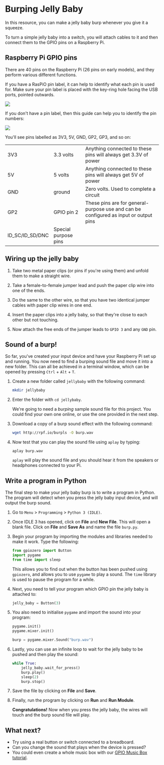 # Burping Jelly Baby

In this resource, you can make a jelly baby burp whenever you give it a squeeze.

To turn a simple jelly baby into a switch, you will attach cables to it and then connect them to the GPIO pins on a Raspberry Pi.

## Raspberry Pi GPIO pins

There are 40 pins on the Raspberry Pi (26 pins on early models), and they perform various different functions.

If you have a RasPiO pin label, it can help to identify what each pin is used for. Make sure your pin label is placed with the key-ring hole facing the USB ports, pointed outwards.

![](images/raspio-ports.jpg)

If you don't have a pin label, then this guide can help you to identify the pin numbers:

![](images/pinout.png)

You'll see pins labelled as 3V3, 5V, GND, GP2, GP3, and so on:

|   |   |   |
|---|---|---|
| 3V3 | 3.3 volts | Anything connected to these pins will always get 3.3V of power |
| 5V | 5 volts | Anything connected to these pins will always get 5V of power |
| GND | ground | Zero volts. Used to complete a circuit |
| GP2 | GPIO pin 2 | These pins are for general-purpose use and can be configured as input or output pins |
| ID_SC/ID_SD/DNC | Special purpose pins ||

## Wiring up the jelly baby

1. Take two metal paper clips (or pins if you're using them) and unfold them to make a straight wire.

1. Take a female-to-female jumper lead and push the paper clip wire into one of the ends.

1. Do the same to the other wire, so that you have two identical jumper cables with paper clip wires in one end.

1. Insert the paper clips into a jelly baby, so that they're close to each other but not touching.

1. Now attach the free ends of the jumper leads to `GPIO 3` and any `GND` pin.

## Sound of a burp!

So far, you've created your input device and have your Raspberry Pi set up and running. You now need to find a burping sound file and move it into a new folder. This can all be achieved in a terminal window, which can be opened by pressing `Ctrl` + `Alt` + `T`.

1. Create a new folder called `jellybaby` with the following command:

    ```bash
    mkdir jellybaby
    ```

1. Enter the folder with `cd jellybaby`.

    We're going to need a *burping* sample sound file for this project. You could find your own one online, or use the one provided in the next step.

1. Download a copy of a burp sound effect with the following command:

    ```bash
    wget http://rpf.io/burpls -O burp.wav
    ```
    
1.  Now test that you can play the sound file using `aplay` by typing:

    ```
    aplay burp.wav
    ```

    `aplay` will play the sound file and you should hear it from the speakers or headphones connected to your Pi.


## Write a program in Python

The final step to make your jelly baby burp is to write a program in Python. The program will detect when you press the jelly baby input device, and will output the burp sound.

1. Go to `Menu` > `Programming` > `Python 3 (IDLE)`.

1. Once IDLE 3 has opened, click on **File** and **New File**. This will open a blank file. Click on **File** and **Save As** and name the file `burp.py`.

1. Begin your program by importing the modules and libraries needed to make it work. Type the following:

    ```python
    from gpiozero import Button
    import pygame
    from time import sleep
    ```

    This allows you to find out when the button has been pushed using `gpiozero`, and allows you to use `pygame` to play a sound. The `time` library is used to pause the program for a while.
    
1. Next, you need to tell your program which GPIO pin the jelly baby is attached to:

    ``` python
    jelly_baby = Button(3)
    ```

1. You also need to initialise `pygame` and import the sound into your program:

    ``` python
    pygame.init()
    pygame.mixer.init()

    burp = pygame.mixer.Sound("burp.wav")
    ```
1. Lastly, you can use an infinite loop to wait for the jelly baby to be pushed and then play the sound:
    ``` python
    while True:
        jelly_baby.wait_for_press()
        burp.play()
        sleep(2)
        burp.stop()
    ```

1. Save the file by clicking on **File** and **Save**.

1. Finally, run the program by clicking on **Run** and **Run Module**.

    **Congratulations!** Now when you press the jelly baby, the wires will touch and the burp sound file will play.


## What next?

- Try using a real button or switch connected to a breadboard.
- Can you change the sound that plays when the device is pressed?
- You could even create a whole music box with our [GPIO Music Box tutorial](http://www.raspberrypi.org/learning/gpio-music-box/). 

